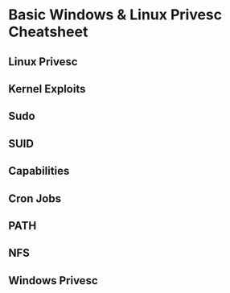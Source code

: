 # Basic Windows & Linux Privesc Cheatsheet

## Linux Privesc

## Kernel Exploits

## Sudo

## SUID

## Capabilities

## Cron Jobs

## PATH

## NFS

## Windows Privesc
